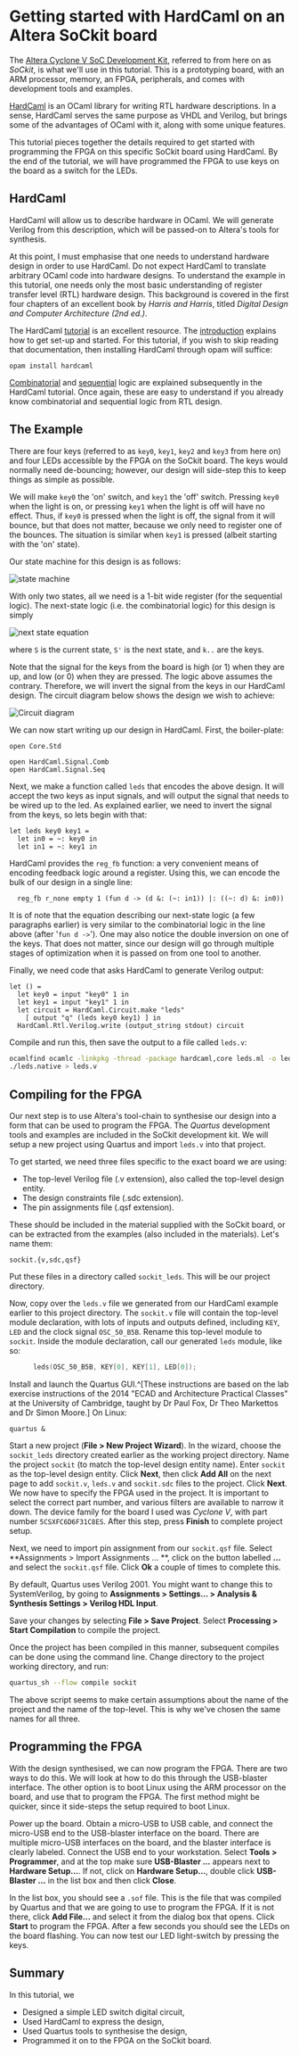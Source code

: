 # Getting started with HardCaml on an Altera SoCkit board

The [Altera Cyclone V SoC Development
Kit](https://www.altera.com/products/boards_and_kits/dev-kits/altera/kit-cyclone-v-soc.highResolutionDisplay.html),
referred to from here on as _SoCkit_, is what we'll use in this tutorial. This
is a prototyping board, with an ARM processor, memory, an FPGA, peripherals,
and comes with development tools and examples.

[HardCaml](https://github.com/ujamjar/hardcaml) is an OCaml library for writing
RTL hardware descriptions. In a sense, HardCaml serves the same purpose as VHDL
and Verilog, but brings some of the advantages of OCaml with it, along with
some unique features.

This tutorial pieces together the details required to get started
with programming the FPGA on this specific SoCkit board using HardCaml. By the
end of the tutorial, we will have programmed the FPGA to use keys on the board
as a switch for the LEDs.

## HardCaml

HardCaml will allow us to describe hardware in OCaml. We will generate Verilog
from this description, which will be passed-on to Altera's tools for synthesis.

At this point, I must emphasise that one needs to understand hardware design in
order to use HardCaml. Do not expect HardCaml to translate arbitrary OCaml code
into hardware designs. To understand the example in this tutorial, one needs
only the most basic understanding of register transfer level (RTL) hardware
design. This background is covered in the first four chapters of an excellent
book by _Harris and Harris_, titled _Digital Design and Computer Architecture
(2nd ed.)_.


The HardCaml [tutorial](http://www.ujamjar.com/hardcaml/) is an excellent
resource. The [introduction](http://www.ujamjar.com/hardcaml/introduction.html)
explains how to get set-up and started. For this tutorial, if you wish to skip
reading that documentation, then installing HardCaml through opam will suffice:

    opam install hardcaml

[Combinatorial](http://www.ujamjar.com/hardcaml/combinatorial.html) and
[sequential](http://www.ujamjar.com/hardcaml/sequential.html) logic are
explained subsequently in the HardCaml tutorial. Once again, these are easy to
understand if you already know combinatorial and sequential logic from RTL
design.

## The Example

There are four keys (referred to as `key0`, `key1`, `key2` and `key3` from here
on) and four LEDs accessible by the FPGA on the SoCkit board. The keys would
normally need de-bouncing; however, our design will side-step this to keep
things as simple as possible.

We will make `key0` the 'on' switch, and `key1` the 'off' switch. Pressing
`key0` when the light is on, or pressing `key1` when the light is off will have
no effect. Thus, if `key0` is pressed when the light is off, the signal from it
will bounce, but that does not matter, because we only need to register one of
the bounces. The situation is similar when `key1` is pressed (albeit starting
with the 'on' state).

Our state machine for this design is as follows:

![state machine](figures/state-machine.png "LED switch state machine")

With only two states, all we need is a 1-bit wide register (for the sequential
logic). The next-state logic (i.e. the combinatorial logic) for this design is
simply

![next state equation](figures/next-state-eqn.png)

where `S` is the current state, `S'` is the next state, and `k..` are the keys.

Note that the signal for the keys from the board is high (or 1) when they are
up, and low (or 0) when they are pressed. The logic above assumes the contrary.
Therefore, we will invert the signal from the keys in our HardCaml design. The
circuit diagram below shows the design we wish to achieve:

![Circuit diagram](figures/circuit.png "Circuit diagram")

We can now start writing up our design in HardCaml. First, the boiler-plate:

~~~ {.ocaml .numberLines}
open Core.Std

open HardCaml.Signal.Comb
open HardCaml.Signal.Seq
~~~

Next, we make a function called `leds` that encodes the above design. It will
accept the two keys as input signals, and will output the signal that needs to
be wired up to the led. As explained earlier, we need to invert the signal from
the keys, so lets begin with that:

~~~ {.ocaml .numberLines startFrom="5"}
let leds key0 key1 =
  let in0 = ~: key0 in
  let in1 = ~: key1 in
~~~

HardCaml provides the `reg_fb` function: a very convenient means of encoding
feedback logic around a register. Using this, we can encode the bulk of our
design in a single line:

~~~ {.ocaml .numberLines startFrom="8"}
  reg_fb r_none empty 1 (fun d -> (d &: (~: in1)) |: ((~: d) &: in0))
~~~

It is of note that the equation describing our next-state logic (a few
paragraphs earlier) is very similar to the combinatorial logic in the line
above (after '`fun d ->`'). One may also notice the double inversion on one of
the keys. That does not matter, since our design will go through multiple
stages of optimization when it is passed on from one tool to another.

Finally, we need code that asks HardCaml to generate Verilog output:

~~~ {.ocaml .numberLines startFrom="9"}
let () =
  let key0 = input "key0" 1 in
  let key1 = input "key1" 1 in
  let circuit = HardCaml.Circuit.make "leds" 
    [ output "q" (leds key0 key1) ] in
  HardCaml.Rtl.Verilog.write (output_string stdout) circuit
~~~

Compile and run this, then save the output to a file called `leds.v`:

```bash
ocamlfind ocamlc -linkpkg -thread -package hardcaml,core leds.ml -o leds.native
./leds.native > leds.v
```

## Compiling for the FPGA

Our next step is to use Altera's tool-chain to synthesise our design into
a form that can be used to program the FPGA. The _Quartus_ development tools
and examples are included in the SoCkit development kit. We will setup a new
project using Quartus and import `leds.v` into that project.

To get started, we need three files specific to the exact board we are using:

  - The top-level Verilog file (.v extension), also called the top-level design
  entity.
  - The design constraints file (.sdc extension).
  - The pin assignments file (.qsf extension).

These should be included in the material supplied with the SoCkit board, or can
be extracted from the examples (also included in the materials). Let's name
them:

    sockit.{v,sdc,qsf}

Put these files in a directory called `sockit_leds`. This will be our project
directory.

Now, copy over the `leds.v` file we generated from our HardCaml example earlier
to this project directory. The `sockit.v` file will contain the top-level
module declaration, with lots of inputs and outputs defined, including `KEY`,
`LED` and the clock signal `OSC_50_B5B`. Rename this top-level module to
`sockit`. Inside the module declaration, call our generated `leds` module, like
so:

```verilog
      leds(OSC_50_B5B, KEY[0], KEY[1], LED[0]);
```

Install and launch the Quartus GUI.^[These instructions are based on the lab
exercise instructions of the 2014 "ECAD and Architecture Practical Classes" at
the University of Cambridge, taught by Dr Paul Fox, Dr Theo Markettos and Dr
Simon Moore.] On Linux:

    quartus &

Start a new project (**File > New Project Wizard**). In the wizard, choose the
`sockit_leds` directory created earlier as the working project directory. Name
the project `sockit` (to match the top-level design entity name). Enter
`sockit` as the top-level design entity. Click **Next**, then click **Add All**
on the next page to add `sockit.v`, `leds.v` and `sockit.sdc` files to the
project. Click **Next**. We now have to specify the FPGA used in the project.
It is important to select the correct part number, and various filters are
available to narrow it down. The device family for the board I used was
_Cyclone V_, with part number `5CSXFC6D6F31C8ES`. After this step, press
**Finish** to complete project setup.

Next, we need to import pin assignment from our `sockit.qsf` file. Select
**Assignments > Import Assignments ... **, click on the button labelled **...**
and select the `sockit.qsf` file. Click **Ok** a couple of times to complete
this.

By default, Quartus uses Verilog 2001. You might want to change this to
SystemVerilog, by going to **Assignments > Settings... > Analysis & Synthesis
Settings > Verilog HDL Input**.

Save your changes by selecting **File > Save Project**. Select 
**Processing > Start Compilation** to compile the project.

Once the project has been compiled in this manner, subsequent compiles can be
done using the command line. Change directory to the project working directory,
and run:

```bash
quartus_sh --flow compile sockit
```

The above script seems to make certain assumptions about the name of the
project and the name of the top-level. This is why we've chosen the same names
for all three.

## Programming the FPGA

With the design synthesised, we can now program the FPGA. There are two ways to
do this. We will look at how to do this through the USB-blaster interface. The
other option is to boot Linux using the ARM processor on the board, and use
that to program the FPGA. The first method might be quicker, since it
side-steps the setup required to boot Linux.

Power up the board. Obtain a micro-USB to USB cable, and connect the micro-USB
end to the USB-blaster interface on the board. There are multiple micro-USB
interfaces on the board, and the blaster interface is clearly labeled. Connect
the USB end to your workstation. Select **Tools > Programmer**, and at the top
make sure **USB-Blaster ...** appears next to **Hardware Setup...**. If not,
click on **Hardware Setup...**, double click **USB-Blaster ...** in the list
box and then click **Close**.

In the list box, you should see a `.sof` file. This is the file that was
compiled by Quartus and that we are going to use to program the FPGA. If it is
not there, click **Add File...** and select it from the dialog box that opens.
Click **Start** to program the FPGA. After a few seconds you should see the
LEDs on the board flashing. You can now test our LED light-switch by pressing
the keys.

## Summary

In this tutorial, we

  - Designed a simple LED switch digital circuit,
  - Used HardCaml to express the design,
  - Used Quartus tools to synthesise the design,
  - Programmed it on to the FPGA on the SoCkit board.
